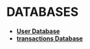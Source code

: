 



# DATABASES

- **[User Database](./databases/user_database.md)**
- **[transactions Database](./databases/transactions_database.md)**